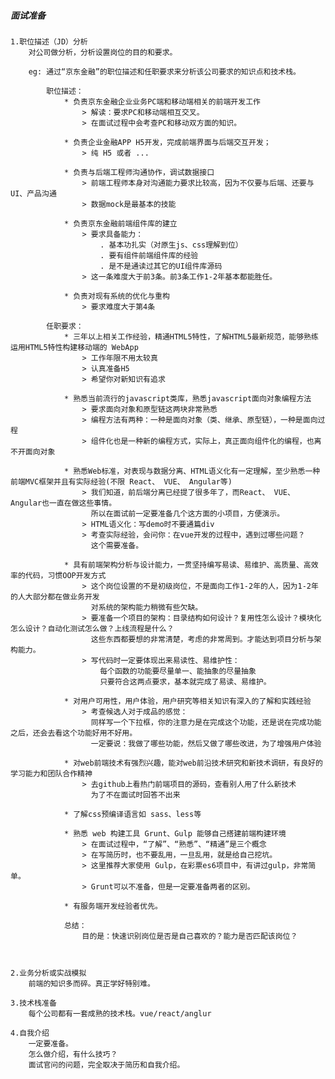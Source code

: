 ##### 面试准备
    1.职位描述（JD）分析
        对公司做分析，分析设置岗位的目的和要求。

        eg: 通过“京东金融”的职位描述和任职要求来分析该公司要求的知识点和技术栈。

            职位描述：
                * 负责京东金融企业业务PC端和移动端相关的前端开发工作
                    > 解读：要求PC和移动端相互交叉。
                    > 在面试过程中会考查PC和移动双方面的知识。

                * 负责企业金融APP H5开发，完成前端界面与后端交互开发；
                    > 纯 H5 或者 ...

                * 负责与后端工程师沟通协作，调试数据接口
                    > 前端工程师本身对沟通能力要求比较高，因为不仅要与后端、还要与UI、产品沟通
                    > 数据mock是最基本的技能

                * 负责京东金融前端组件库的建立
                    > 要求具备能力：
                        . 基本功扎实（对原生js、css理解到位）
                        . 要有组件前端组件库的经验  
                        . 是不是通读过其它的UI组件库源码
                    > 这一条难度大于前3条。前3条工作1-2年基本都能胜任。 

                * 负责对现有系统的优化与重构
                    > 要求难度大于第4条

            任职要求：
                * 三年以上相关工作经验，精通HTML5特性，了解HTML5最新规范，能够熟练运用HTML5特性构建移动端的 WebApp
                    > 工作年限不用太较真
                    > 认真准备H5
                    > 希望你对新知识有追求
                
                * 熟悉当前流行的javascript类库，熟悉javascript面向对象编程方法
                    > 要求面向对象和原型链这两块非常熟悉
                    > 编程方法有两种：一种是面向对象（类、继承、原型链），一种是面向过程
                    > 组件化也是一种新的编程方式，实际上，真正面向组件化的编程，也离不开面向对象
           
                * 熟悉Web标准，对表现与数据分离、HTML语义化有一定理解，至少熟悉一种前端MVC框架并且有实际经验(不限 React、 VUE、 Angular等)
                    > 我们知道，前后端分离已经提了很多年了，而React、 VUE、 Angular也一直在做这些事情。
                      所以在面试前一定要准备几个这方面的小项目，方便演示。
                    > HTML语义化：写demo时不要通篇div
                    > 考查实际经验，会问你：在vue开发的过程中，遇到过哪些问题？
                      这个需要准备。
 
                * 具有前端架构分析与设计能力，一贯坚持编写易读、易维护、高质量、高效率的代码，习惯OOP开发方式
                    > 这个岗位设置的不是初级岗位，不是面向工作1-2年的人，因为1-2年的人大部分都在做业务开发
                      对系统的架构能力稍微有些欠缺。
                    > 要准备一个项目的架构：目录结构如何设计？复用性怎么设计？模块化怎么设计？自动化测试怎么做？上线流程是什么？  
                      这些东西都要想的非常清楚，考虑的非常周到。才能达到项目分析与架构能力。
                    > 写代码时一定要体现出来易读性、易维护性：
                        每个函数的功能要尽量单一、能抽象的尽量抽象
                        只要符合这两点要求，基本就完成了易读、易维护。

                * 对用户可用性，用户体验，用户研究等相关知识有深入的了解和实践经验
                    > 考查候选人对于成品的感觉：
                      同样写一个下拉框，你的注意力是在完成这个功能，还是说在完成功能之后，还会去看这个功能好用不好用。
                      一定要说：我做了哪些功能，然后又做了哪些改进，为了增强用户体验   

                * 对web前端技术有强烈兴趣，能对web前沿技术研究和新技术调研，有良好的学习能力和团队合作精神
                    > 去github上看热门前端项目的源码，查看别人用了什么新技术
                      为了不在面试时回答不出来

                * 了解css预编译语言如 sass、less等    

                * 熟悉 web 构建工具 Grunt、Gulp 能够自己搭建前端构建环境
                    > 在面试过程中，“了解”、“熟悉”、“精通”是三个概念  
                    > 在写简历时，也不要乱用，一旦乱用，就是给自己挖坑。  
                    > 这里推荐大家使用 Gulp，在彩票es6项目中，有讲过gulp，非常简单。 
                    > Grunt可以不准备，但是一定要准备两者的区别。

                * 有服务端开发经验者优先。   

                总结：
                    目的是：快速识别岗位是否是自己喜欢的？能力是否匹配该岗位？
                     


    2.业务分析或实战模拟
        前端的知识多而碎。真正学好特别难。

    3.技术栈准备
        每个公司都有一套成熟的技术栈。vue/react/anglur
        
    4.自我介绍
        一定要准备。
        怎么做介绍，有什么技巧？
        面试官问的问题，完全取决于简历和自我介绍。
         


